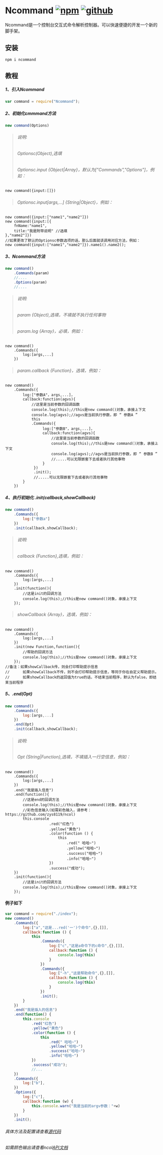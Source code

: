 # Ncommand [![npm](https://img.shields.io/badge/npm-Install-zys8119.svg?colorB=cb3837&style=flat-square)](https://www.npmjs.com/package/ncommand)  [![github](https://img.shields.io/badge/github-<Code>-zys8119.svg?colorB=000000&style=flat-square)](https://github.com/zys8119/Ncommand)
Ncommand是一个控制台交互式命令解析控制器。可以快速便捷的开发一个新的脚手架。

## 安装

```
npm i ncommand
```

## 教程
##### 1、引入Ncommand
```javascript
var command = require("Ncommand");
```
##### 2、初始化cmmmand方法
```javascript
new command(Options)
```
>###### 说明:
>######     Optionsc(Object),选填
>######     Optionsc.input {Object|Array}，默认为["Commands","Options"]，例如：
    new command({input:[]}) 
>######     Optionsc.input[args,...] {String|Object}，例如：
    new command({input:["name1","name2"]})
    new command({input:[{
        fnName:"name1",
        title:"我是附带说明" //选填
    },"name2"]})
    //如果更改了默认的Optionsc参数选项的话，那么后面就该调用对应方法，例如：
    new command({input:["name1","name2"]}).name1().name2();
##### 3、Ncommand方法
```javascript
new command()
    .Commands(param)
    //....
    .Options(param)
    //....
```
>###### 说明:
>######     param  {Object},选填，不填就不执行任何事物
>######     param.log {Array}，必填，例如：
    new command()
        .Commands({
            log:[args,...]
        })
>######     param.callback {Function}，选填，例如：
    new command()
        .Commands({
            log:["参数A"，args,...]，
            callback:function(agvs){
                //这里是当前参数的回调函数
                console.log(this);//this是new command()对象，承接上下文
                console.log(agvs);//agvs是当前执行参数，即 “ 参数A ”
                this
                .Commands({
                     log:["参数B"，args,...]，
                     callback:function(agvs){
                         //这里是当前参数的回调函数
                         console.log(this);//this是new command()对象，承接上下文
                         console.log(agvs);//agvs是当前执行参数，即 “ 参数B ”
                         //.....可以无限嵌套下去或者执行其他事物
                     }
                 })
                 .init();
                 //.....可以无限嵌套下去或者执行其他事物
            }
        })
##### 4、执行初始化 .init(callback,showCallback)
```javascript
new command()
    .Commands({
        log:["参数a"]
    })
    .init(callback,showCallback);
```
>###### 说明:
>######     callback {Function},选填，例如：
    new command()
        .Commands({
            log:[args,...]
        })
        .init(function(){
            //这是init的回调方法
            console.log(this);//this是new command()对象，承接上下文
        });
>######     showCallback {Array}，选填，例如：
    new command()
        .Commands({
            log:[args,...]
        })
        .init(new Function,function(){
            //帮助的回调方法
            console.log(this);//this是new command()对象，承接上下文
        });
    //备注：如果showCallback传，则会打印帮助提示信息
    //      如果showCallback不传，则不会打印帮助提示信息，等同于你在自定义帮助提示。
	//      如果showCallback的返回值为true的话，不结束当前程序，默认为false，即结束当前程序

##### 5、.end(Opt)
```javascript
new command()
    .Commands({
        log:[args,...]
    })
    .end(Opt)
    .init(callback,showCallback);
```
>###### 说明:
>######     Opt {String|Function},选填，不填插入一行空信息，例如：
    new command()
        .Commands({
            log:[args,...]
        })
        .end("我是插入信息")
        .end(function(){
            //这是end的回调方法
            console.log(this);//this是new command()对象，承接上下文
            //彩色信息输入(如需彩色输入，请参考：https://github.com/zys8119/ncol)
            this.console
                        .red("红色")
                        .yellow("黄色")
                        .color(function () {
                            this
                                .red(" 哈哈~")
                                .yellow("哈哈~")
                                .success("哈哈~")
                                .info("哈哈~")
                        })
                        .success("成功");
        })
        .init(function(){
            //这是init的回调方法
            console.log(this);//this是new command()对象，承接上下文
        });

#### 例子如下
```javascript
var command = require("./index");
new command()
    .Commands({
        log:["a","这是...red('一')个命令",{},[]],
        callback:function () {
            this
                .Commands({
                    log:["c","这是a命令下的c命令",{},[]],
                    callback:function () {
                        console.log(this)
                    }
                })
                .Commands({
                    log:["-h","这是帮助命令",{},[]],
                    callback:function () {
                        console.log(this)
                    }
                })
                .init();
        }
    })
    .end("我是插入的信息")
    .end(function() {
        this.console
            .red("红色")
            .yellow("黄色")
            .color(function () {
                this
                    .red(" 哈哈~")
                    .yellow("哈哈~")
                    .success("哈哈~")
                    .info("哈哈~")
            })
            .success("成功");
            //...
    })
    .Commands({
        log:["b"],
    })
    .Options({
        log:["c"],
        callback:function (w) {
            this.console.warn("我是当前的argv参数："+w)
        }
    })
    .init();
```
###### 具体方法及配置请查看[源代码](https://github.com/zys8119/Ncommand/blob/master/index.js)
###### 如需颜色输出请查看ncol[API文档](https://github.com/zys8119/ncol)